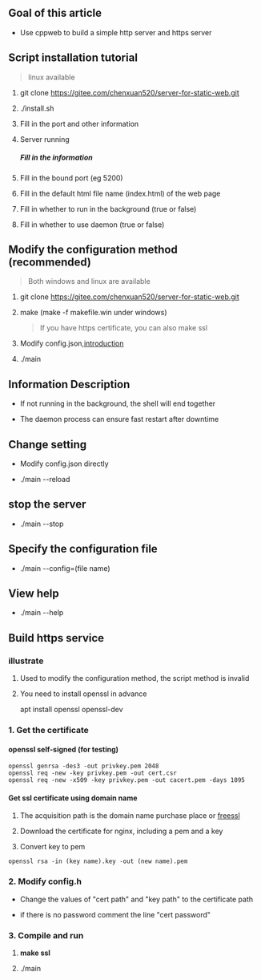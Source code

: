 ## Goal of this article

- Use cppweb to build a simple http server and https server

## Script installation tutorial

> linux available

1. git clone https://gitee.com/chenxuan520/server-for-static-web.git

2. ./install.sh

3. Fill in the port and other information

4. Server running
   
   ##### Fill in the information

5. Fill in the bound port (eg 5200)

6. Fill in the default html file name (index.html) of the web page

7. Fill in whether to run in the background (true or false)

8. Fill in whether to use daemon (true or false)

## Modify the configuration method (recommended)

> Both windows and linux are available

1. git clone https://gitee.com/chenxuan520/server-for-static-web.git

2. make (make -f makefile.win under windows)
   
   > If you have https certificate, you can also make ssl

3. Modify config.json,[introduction](./configjson.md)

4. ./main

## Information Description

- If not running in the background, the shell will end together

- The daemon process can ensure fast restart after downtime

## Change setting

- Modify config.json directly

- ./main --reload

## stop the server

- ./main --stop

## Specify the configuration file

- ./main --config=(file name)

## View help

- ./main --help

## Build https service

### illustrate

1. Used to modify the configuration method, the script method is invalid

2. You need to install openssl in advance
   
   apt install openssl openssl-dev

### 1. Get the certificate

#### openssl self-signed (for testing)

```shell
openssl genrsa -des3 -out privkey.pem 2048
openssl req -new -key privkey.pem -out cert.csr
openssl req -new -x509 -key privkey.pem -out cacert.pem -days 1095
```

#### Get ssl certificate using domain name

1. The acquisition path is the domain name purchase place or [freessl](https://freessl.cn/)

2. Download the certificate for nginx, including a pem and a key

3. Convert key to pem

```shell
openssl rsa -in (key name).key -out (new name).pem
```

### 2. Modify config.h

- Change the values ​​of "cert path" and "key path" to the certificate path

- if there is no password comment the line "cert password"

### 3. Compile and run

1. **make ssl**

2. ./main
